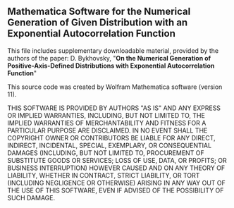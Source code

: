 ## Mathematica Software for the Numerical Generation of Given Distribution with an Exponential Autocorrelation Function

This file includes supplementary downloadable material, provided by the authors of the paper:
D. Bykhovsky, "**On the Numerical Generation of Positive-Axis-Defined Distributions with Exponential Autocorrelation Function**"

This source code was created by Wolfram Mathematica software (version 11).

THIS SOFTWARE IS PROVIDED BY AUTHORS "AS IS" AND ANY EXPRESS OR IMPLIED WARRANTIES, INCLUDING, BUT NOT LIMITED TO, THE IMPLIED WARRANTIES OF MERCHANTABILITY AND FITNESS FOR A PARTICULAR PURPOSE ARE DISCLAIMED. IN NO EVENT SHALL THE COPYRIGHT OWNER OR CONTRIBUTORS BE LIABLE FOR ANY DIRECT, INDIRECT, INCIDENTAL, SPECIAL, EXEMPLARY, OR CONSEQUENTIAL DAMAGES (INCLUDING, BUT NOT LIMITED TO, PROCUREMENT OF SUBSTITUTE GOODS OR SERVICES; LOSS OF USE, DATA, OR PROFITS; OR BUSINESS INTERRUPTION) HOWEVER CAUSED AND ON ANY THEORY OF LIABILITY, WHETHER IN CONTRACT, STRICT LIABILITY, OR TORT (INCLUDING NEGLIGENCE OR OTHERWISE) ARISING IN ANY WAY OUT OF THE USE OF THIS SOFTWARE, EVEN IF ADVISED OF THE POSSIBILITY OF SUCH DAMAGE.

